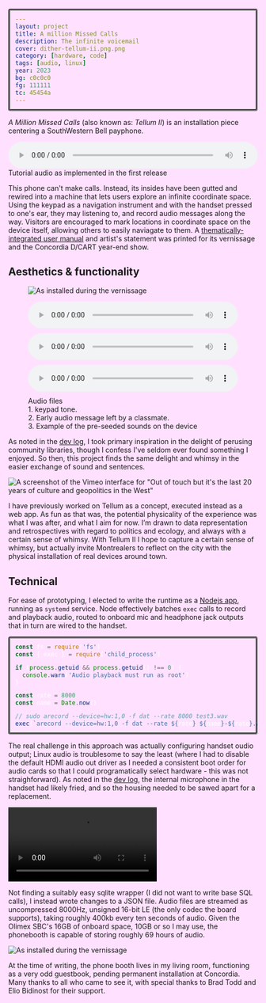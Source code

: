 ```yaml
---
layout: project
title: A million Missed Calls
description: The infinite voicemail
cover: dither-tellum-ii.png.png
category: [hardware, code]
tags: [audio, linux]
year: 2023
bg: c0c0c0
fg: 111111
tc: 45454a
---
```


_A Million Missed Calls_ (also known as: _Tellum II_) is an installation piece centering a SouthWestern Bell payphone.

<div style="margin-bottom: 1em">
  <audio src="/assets/audio/tutorial00.wav" controls style="width: 100%">
    <a href="/assets/audio/tutorial00.wav">Download audio</a>
  </audio>
  <figcaption>Tutorial audio as implemented in the first release</figcaption>
</div>

This phone can't make calls. Instead, its insides have been gutted and rewired into a machine that lets users explore an infinite coordinate space. Using the keypad as a navigation instrument and with the handset pressed to one's ear, they may listening to, and record audio messages along the way.
Visitors are encouraged to mark locations in coordinate space on the device itself, allowing others to easily naviagate to them. A [thematically-integrated user manual](/assets/docs/Manual.pdf) and artist's statement was printed for its vernissage and the Concordia D/CART year-end show.

## Aesthetics & functionality

<figure>

  ![As installed during the vernissage](/assets/img/work/tellum-ii/dither-expo.png.png)

  <div style="display: flex;gap: 10px;flex-wrap: wrap; margin-bottom: 10px">
  <audio src="/assets/audio/2.wav" controls style="flex-grow: 1;">
    <a href="/assets/audio/2.wav">Download audio</a>
  </audio>
  <audio src="/assets/audio/1680089846266.wav" controls style="flex-grow: 1;">
    <a href="/assets/audio/1680089846266.wav">Download audio</a>
  </audio>
  <audio src="/assets/audio/takefive.wav" controls style="flex-grow: 1;">
    <a href="/assets/audio/takefive.wav">Download audio</a>
  </audio>
  </div>
  <figcaption>Audio files <br>1. keypad tone. <br>2. Early audio message left by a classmate. <br>3. Example of the pre-seeded sounds on the device</figcaption>
</figure>

As noted in the [dev log](/c411), I took primary inspiration in the delight of perusing community libraries, though I confess I've seldom ever found something I enjoyed. So then, this project finds the same delight and whimsy in the easier exchange of sound and sentences.

![A screenshot of the Vimeo interface for "Out of touch but it's the last 20 years of culture and geopolitics in the West"](/assets/img/work/tellum-ii/geopolitics.png)

I have previously worked on Tellum as a concept, executed instead as a web app. As fun as that was, the potential physicality of the experience was what I was after, and what I aim for now. I’m drawn to data representation and retrospectives with regard to politics and ecology, and always with a certain sense of whimsy. With Tellum II I hope to capture a certain sense of whimsy, but actually invite Montrealers to reflect on the city with the physical installation of real devices around town.

## Technical

For ease of prototyping, I elected to write the runtime as a [Nodejs app](https://github.com/stockhuman/tellum-ii), running as `systemd` service. Node effectively batches `exec` calls to record and playback audio, routed to onboard mic and headphone jack outputs that in turn are wired to the handset.

```js
const fs = require('fs')
const { exec } = require('child_process')

if (process.getuid && process.getuid() !== 0) {
  console.warn('Audio playback must run as root')
}

const rate = 8000
const name = Date.now()

// sudo arecord --device=hw:1,0 -f dat --rate 8000 test3.wav
exec(`arecord --device=hw:1,0 -f dat --rate ${rate} ${name}-${rate}.wav`)
```

The real challenge in this approach was actually configuring handset oudio output; Linux audio is troublesome to say the least (where I had to disable the default HDMI audio out driver as I needed a consistent boot order for audio cards so that I could programatically select hardware - this was not straighforward). As noted in the [dev log](/c411), the internal microphone in the handset had likely fried, and so the housing needed to be sawed apart for a replacement.

<video src="/assets/video/tellum/plasma.mov" controls></video>

Not finding a suitably easy sqlite wrapper (I did not want to write base SQL calls), I instead wrote changes to a JSON file. Audio files are streamed as uncompressed 8000Hz, unsigned 16-bit LE (the only codec the board supports), taking roughly 400kb every ten seconds of audio. Given the Olimex SBC's 16GB of onboard space, 10GB or so I may use, the phonebooth is capable of storing roughly 69 hours of audio.

![As installed during the vernissage](/assets/img/work/tellum-ii/dither-setup.jpeg.png)

At the time of writing, the phone booth lives in my living room, functioning as a very odd guestbook, pending permanent installation at Concordia. Many thanks to all who came to see it, with special thanks to Brad Todd and Elio Bidinost for their support.

<script>
// see https://asvd.github.io/microlight/
!function(e,t){"function"==typeof define&&define.amd?define(["exports"],t):t("undefined"!=typeof exports?exports:e.microlight={})}(this,function(e){var t,i=window,n=document,o="appendChild",r="test",a=";text-shadow:",l="opacity:.",s=" 0px 0px ",c="3px 0px 5",d=")",u=n.getElementsByClassName("language-js"),f=function(e){for(e=0;t=u[e++];)for(var f,p,h,g,m,y=t.textContent,x=0,b=y[0],w=1,v=t.innerHTML="",k=0,C=/(\d*\, \d*\, \d*)(, ([.\d]*))?/g.exec(i.getComputedStyle(t).color),N="px rgba("+C[1]+",",E=C[3]||1;p=f,f=7>k&&"\\"==f?1:w;){if(w=b,b=y[++x],g=v.length>1,!w||k>8&&"\n"==w||[/\S/[r](w),1,1,!/[$\w]/[r](w),("/"==f||"\n"==f)&&g,'"'==f&&g,"'"==f&&g,y[x-4]+p+f=="-->",p+f=="*/"][k])for(v&&(t[o](m=n.createElement("span")).setAttribute("style",["",a+s+9+N+.7*E+"),"+s+2+N+.4*E+d,l+6+a+s+7+N+E/4+"),"+s+3+N+E/4+d,l+7+a+c+N+E/5+"),-"+c+N+E/5+d,"font-style:italic;"+l+5+a+c+N+E/4+"),-"+c+N+E/4+d][k?3>k?2:k>6?4:k>3?3:+/^(a(bstract|lias|nd|rguments|rray|s(m|sert)?|uto)|b(ase|egin|ool(ean)?|reak|yte)|c(ase|atch|har|hecked|lass|lone|ompl|onst|ontinue)|de(bugger|cimal|clare|f(ault|er)?|init|l(egate|ete)?)|do|double|e(cho|ls?if|lse(if)?|nd|nsure|num|vent|x(cept|ec|p(licit|ort)|te(nds|nsion|rn)))|f(allthrough|alse|inal(ly)?|ixed|loat|or(each)?|riend|rom|unc(tion)?)|global|goto|guard|i(f|mp(lements|licit|ort)|n(it|clude(_once)?|line|out|stanceof|t(erface|ernal)?)?|s)|l(ambda|et|ock|ong)|m(icrolight|odule|utable)|NaN|n(amespace|ative|ext|ew|il|ot|ull)|o(bject|perator|r|ut|verride)|p(ackage|arams|rivate|rotected|rotocol|ublic)|r(aise|e(adonly|do|f|gister|peat|quire(_once)?|scue|strict|try|turn))|s(byte|ealed|elf|hort|igned|izeof|tatic|tring|truct|ubscript|uper|ynchronized|witch)|t(emplate|hen|his|hrows?|ransient|rue|ry|ype(alias|def|id|name|of))|u(n(checked|def(ined)?|ion|less|signed|til)|se|sing)|v(ar|irtual|oid|olatile)|w(char_t|hen|here|hile|ith)|xor|yield)$/[r](v):0]),m[o](n.createTextNode(v))),h=k&&7>k?k:h,v="",k=11;![1,/[\/{}[(\-+*=<>:;|\\.,?!&@~]/[r](w),/[\])]/[r](w),/[$\w]/[r](w),"/"==w&&2>h&&"<"!=f,'"'==w,"'"==w,w+b+y[x+1]+y[x+2]=="<!--",w+b=="/*",w+b=="//","#"==w][--k];);v+=w}};e.reset=f,"complete"==n.readyState?f():i.addEventListener("load",f,0)});
</script>
<style>
  pre {
    line-height: 1;
    background-color: black;
    color: white;
    padding: 10px;
    margin: -10px;
    margin-bottom: 20px;
    border-radius: 4px;
    border: 4px groove #888;
  }
  .language-js {
    font-size: 12px;
    line-height: 1;
  }
  html {
    /* background: #EFEFEF;*/
    background: #FDFD;
  }
</style>